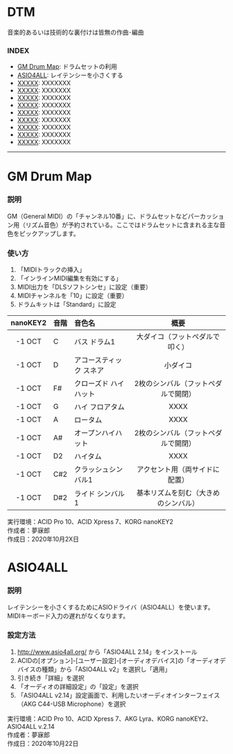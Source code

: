 # DTM
音楽的あるいは技術的な裏付けは皆無の作曲･編曲




### <b>INDEX</b>
* [GM Drum Map](#GMDrumMap): ドラムセットの利用
* [ASIO4ALL](#ASIO4ALL): レイテンシーを小さくする
* [XXXXX](#XXXXX): XXXXXXX
* [XXXXX](#XXXXX): XXXXXXX
* [XXXXX](#XXXXX): XXXXXXX
* [XXXXX](#XXXXX): XXXXXXX
* [XXXXX](#XXXXX): XXXXXXX
* [XXXXX](#XXXXX): XXXXXXX
* [XXXXX](#XXXXX): XXXXXXX
* [XXXXX](#XXXXX): XXXXXXX
* [XXXXX](#XXXXX): XXXXXXX

***


<a name="GMDrumMap"></a>
# GM Drum Map

### 説明
GM（General MIDI）の「チャンネル10番」に、ドラムセットなどパーカッション用（リズム音色）が予約されている。ここではドラムセットに含まれる主な音色をピックアップします。

### 使い方
1. 「MIDIトラックの挿入」
1. 「インラインMIDI編集を有効にする」
1. MIDI出力を「DLSソフトシンセ」に設定（重要）
1. MIDIチャンネルを「10」に設定（重要）
1. ドラムキットは「Standard」に設定

|nanoKEY2|音階|音色名|概要|
|:--:|:--|:--|:--:|
|-1 OCT|C|バス ドラム1|大ダイコ（フットペダルで叩く）|
|-1 OCT|D|アコースティック スネア|小ダイコ|
|-1 OCT|F#|クローズド ハイハット|2枚のシンバル（フットペダルで開閉）|
|-1 OCT|G|ハイ フロアタム|XXXX|
|-1 OCT|A|ロータム|XXXX|
|-1 OCT|A#|オープンハイハット|2枚のシンバル（フットペダルで開閉）|
|-1 OCT|D2|ハイタム|XXXX|
|-1 OCT|C#2|クラッシュシンバル1|アクセント用（両サイドに配置）|
|-1 OCT|D#2|ライド シンバル1|基本リズムを刻む（大きめのシンバル）|

実行環境：ACID Pro 10、ACID Xpress 7、KORG nanoKEY2   
作成者：夢寐郎  
作成日：2020年10月2X日  


<a name="ASIO4ALL"></a>
# ASIO4ALL

### 説明
レイテンシーを小さくするためにASIOドライバ（ASIO4ALL）を使います。MIDIキーボード入力の遅れがなくなります。


### 設定方法
1. http://www.asio4all.org/ から「ASIO4ALL 2.14」をインストール
1. ACIDの[オプション]-[ユーザー設定]-[オーディオデバイス]の「オーディオデバイスの種類」から「ASIO4ALL v2」を選択し「適用」
1. 引き続き「詳細」を選択
1. 「オーディオの詳細設定」の「設定」を選択
1. 「ASIO4ALL v2.14」設定画面で、利用したいオーディオインターフェイス（AKG C44-USB Microphone）を選択  

実行環境：ACID Pro 10、ACID Xpress 7、AKG Lyra、KORG nanoKEY2、ASIO4ALL v.2.14  
作成者：夢寐郎  
作成日：2020年10月22日  